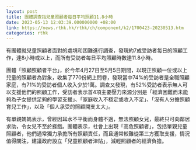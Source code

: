```yaml
---
layout: post
title: 團體調查指兒童照顧者每日平均照顧11.8小時
date: 2023-05-13 12:03:39.000000000 +08:00
link: https://news.rthk.hk/rthk/ch/component/k2/1700423-20230513.htm
categories: rthk
---
```


有團體就兒童照顧者面對的處境和困難進行調查，發現約7成受訪者每日的照顧工作，達8小時或以上，而所有受訪者每日平均照顧時數達11.8小時。

團體「照顧照顧者平台」，於今年4月27日至5月5日期間，以現正照顧一位或以上兒童的照顧者為對象，收集了770份網上問卷，發現當中74%的受訪者是全職照顧家庭，有71%的受訪者個人收入少於1萬。調查又發現，有52%受訪者表示無人可以支援他們的照顧工作，受訪者表示首4項主要壓力來源分別是「經濟困難而未能夠為子女提供足夠的學習支援」、「家庭收入不穩定或收入不足」、「沒有人分擔照顧育兒工作」，以及「個人承受的照顧開支太大」。

有單親媽媽表示，曾經因耳水不平衡而身體不適，無法照顧女兒，最終只可向鄰居求助，令女兒不至於捱餓。團體表示，社會上出現「高危照顧者」，包括單親兒童照顧者，他們通常獨力承擔所有照顧責任，而且通常較難從第三方獲取支援，情況值得關注，建議政府設立「兒童照顧者津貼」，減輕照顧者的經濟負擔。
